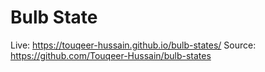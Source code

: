 # Bulb State

Live: https://touqeer-hussain.github.io/bulb-states/
Source: https://github.com/Touqeer-Hussain/bulb-states